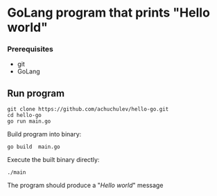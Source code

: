 # GoLang program that prints "Hello world"

### Prerequisites

* git
* GoLang

## Run program

```
git clone https://github.com/achuchulev/hello-go.git
cd hello-go
go run main.go
```

Build program into binary:

`go build  main.go`

Execute the built binary directly: 

`./main`

The program should produce a "*_Hello world_*" message
